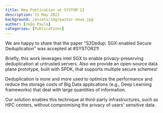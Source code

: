 ```yaml
---
title: New Publication at SYSTOR'21
description: 21 May 2021
background: /assets/img/pastor-news.jpg
author: [João Paulo]
categories: [Publications]
---
```


We are happy to share that the paper "S2Dedup: SGX-enabled Secure Deduplication" was accepted at #SYSTOR21!

Briefly, this work leverages intel SGX to enable privacy-preserving deduplication at untrusted servers. Also we provide an open-source data plane prototype, built with SPDK, that supports multiple secure schemes!

Deduplication is more and more used to optimize the performance and reduce the storage costs of Big Data applications (e.g., Deep Learning frameworks) that deal with large quantities of information. 

Our solution enables this technique at third-party infrastructures, such as HPC centers, without compromising the privacy of users' sensitive data.



